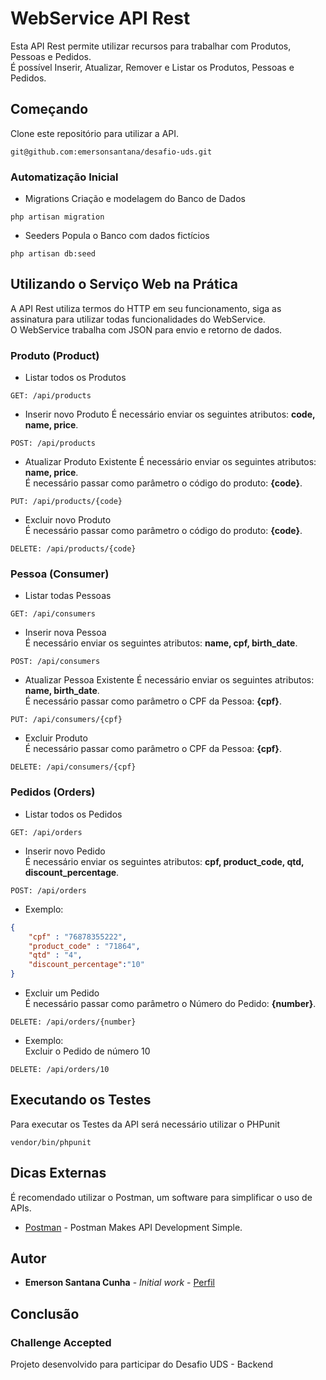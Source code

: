 # WebService API Rest

Esta API Rest permite utilizar recursos para trabalhar com Produtos, Pessoas e Pedidos. <br/>
É possível Inserir, Atualizar, Remover e Listar os Produtos, Pessoas e Pedidos.

## Começando

Clone este repositório para utilizar a API.
```
git@github.com:emersonsantana/desafio-uds.git
```

### Automatização Inicial
- Migrations
Criação e modelagem do Banco de Dados
```
php artisan migration
```
- Seeders
Popula o Banco com dados fictícios
```
php artisan db:seed
```
## Utilizando o Serviço Web na Prática
A API Rest utiliza termos do HTTP em seu funcionamento, siga as assinatura para utilizar todas funcionalidades do WebService. <br/>
O WebService trabalha com JSON para envio e retorno de dados.

### Produto (Product)

- Listar todos os Produtos
```
GET: /api/products
```
- Inserir novo Produto
É necessário enviar os seguintes atributos: **code, name, price**.
```
POST: /api/products
```
- Atualizar Produto Existente
É necessário enviar os seguintes atributos: **name, price**. <br/>
É necessário passar como parâmetro o código do produto: **{code}**.
```
PUT: /api/products/{code}
```
- Excluir novo Produto <br/>
É necessário passar como parâmetro o código do produto: **{code}**.
```
DELETE: /api/products/{code}
```

### Pessoa (Consumer)

- Listar todas Pessoas
```
GET: /api/consumers
```
- Inserir nova Pessoa <br/>
É necessário enviar os seguintes atributos: **name, cpf, birth_date**.
```
POST: /api/consumers
```
- Atualizar Pessoa Existente
É necessário enviar os seguintes atributos: **name, birth_date**. <br/>
É necessário passar como parâmetro o CPF da Pessoa: **{cpf}**.
```
PUT: /api/consumers/{cpf}
```
- Excluir Produto <br/>
É necessário passar como parâmetro o CPF da Pessoa: **{cpf}**.
```
DELETE: /api/consumers/{cpf}
```
### Pedidos (Orders)

- Listar todos os Pedidos
```
GET: /api/orders
```
- Inserir novo Pedido <br/>
É necessário enviar os seguintes atributos: **cpf, product_code, qtd, discount_percentage**.
```
POST: /api/orders
```
- Exemplo:
```json
{
    "cpf" : "76878355222",
    "product_code" : "71864",
    "qtd" : "4",
    "discount_percentage":"10"
}
```

- Excluir um Pedido <br/>
É necessário passar como parâmetro o Número do Pedido: **{number}**.
```
DELETE: /api/orders/{number}
```
- Exemplo: <br/>
Excluir o Pedido de número 10
```
DELETE: /api/orders/10
```


## Executando os Testes

Para executar os Testes da API será necessário utilizar o PHPunit

```
vendor/bin/phpunit
```

## Dicas Externas
É recomendado utilizar o Postman, um software para simplificar o uso de APIs.

* [Postman](https://www.getpostman.com/) - Postman Makes API Development Simple.

## Autor

* **Emerson Santana Cunha** - *Initial work* - [Perfil](https://github.com/emersonsantana/)

## Conclusão

### Challenge Accepted

Projeto desenvolvido para participar do Desafio UDS - Backend
